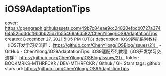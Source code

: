# iOS9AdaptationTips

cover: https://opengraph.githubassets.com/49b7c84eae9cc24820efbcb0727a37464a525d3dcf9bdbb25d51b55469a6d582/ChenYilong/iOS9AdaptationTips
created: December 27, 2021 5:05 PM (UTC)
description: iOS9适配系列教程（iOS开发学习交流群： https://github.com/ChenYilong/iOSBlog/issues/21） - GitHub - ChenYilong/iOS9AdaptationTips: iOS9适配系列教程（iOS开发学习交流群： https://github.com/ChenYilong/iOSBlog/issues/21）
folder: BOOKMRKS-MTHRFCKR / DEV-MTHRFCKR / Github / GH Stars
tags: github stars
url: https://github.com/ChenYilong/iOS9AdaptationTips